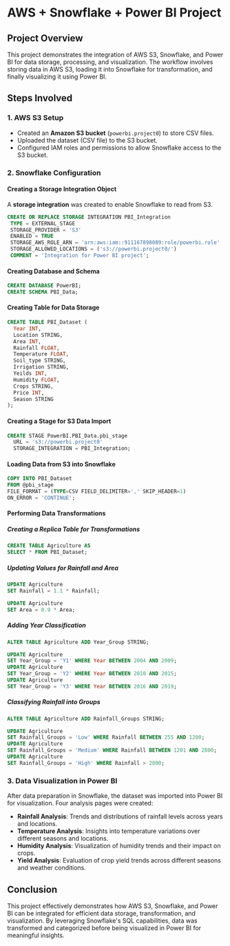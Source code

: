 # AWS + Snowflake + Power BI Project

## Project Overview
This project demonstrates the integration of AWS S3, Snowflake, and Power BI for data storage, processing, and visualization. The workflow involves storing data in AWS S3, loading it into Snowflake for transformation, and finally visualizing it using Power BI.

## Steps Involved

### **1. AWS S3 Setup**
- Created an **Amazon S3 bucket** (`powerbi.project0`) to store CSV files.
- Uploaded the dataset (CSV file) to the S3 bucket.
- Configured IAM roles and permissions to allow Snowflake access to the S3 bucket.

### **2. Snowflake Configuration**

#### **Creating a Storage Integration Object**
A **storage integration** was created to enable Snowflake to read from S3.

```sql
CREATE OR REPLACE STORAGE INTEGRATION PBI_Integration
 TYPE = EXTERNAL_STAGE
 STORAGE_PROVIDER = 'S3'
 ENABLED = TRUE
 STORAGE_AWS_ROLE_ARN = 'arn:aws:iam::911167898089:role/powerbi.role'
 STORAGE_ALLOWED_LOCATIONS = ('s3://powerbi.project0/')
 COMMENT = 'Integration for Power BI project';
```

#### **Creating Database and Schema**
```sql
CREATE DATABASE PowerBI;
CREATE SCHEMA PBI_Data;
```

#### **Creating Table for Data Storage**
```sql
CREATE TABLE PBI_Dataset (
  Year INT,
  Location STRING,
  Area INT,
  Rainfall FLOAT,
  Temperature FLOAT,
  Soil_type STRING,
  Irrigation STRING,
  Yeilds INT,
  Humidity FLOAT,
  Crops STRING,
  Price INT,
  Season STRING
);
```

#### **Creating a Stage for S3 Data Import**
```sql
CREATE STAGE PowerBI.PBI_Data.pbi_stage
  URL = 's3://powerbi.project0'
  STORAGE_INTEGRATION = PBI_Integration;
```

#### **Loading Data from S3 into Snowflake**
```sql
COPY INTO PBI_Dataset
FROM @pbi_stage
FILE_FORMAT = (TYPE=CSV FIELD_DELIMITER=',' SKIP_HEADER=1)
ON_ERROR = 'CONTINUE';
```

#### **Performing Data Transformations**
##### **Creating a Replica Table for Transformations**
```sql
CREATE TABLE Agriculture AS
SELECT * FROM PBI_Dataset;
```
##### **Updating Values for Rainfall and Area**
```sql
UPDATE Agriculture
SET Rainfall = 1.1 * Rainfall;

UPDATE Agriculture
SET Area = 0.9 * Area;
```
##### **Adding Year Classification**
```sql
ALTER TABLE Agriculture ADD Year_Group STRING;

UPDATE Agriculture
SET Year_Group = 'Y1' WHERE Year BETWEEN 2004 AND 2009;
UPDATE Agriculture
SET Year_Group = 'Y2' WHERE Year BETWEEN 2010 AND 2015;
UPDATE Agriculture
SET Year_Group = 'Y3' WHERE Year BETWEEN 2016 AND 2019;
```
##### **Classifying Rainfall into Groups**
```sql
ALTER TABLE Agriculture ADD Rainfall_Groups STRING;

UPDATE Agriculture
SET Rainfall_Groups = 'Low' WHERE Rainfall BETWEEN 255 AND 1200;
UPDATE Agriculture
SET Rainfall_Groups = 'Medium' WHERE Rainfall BETWEEN 1201 AND 2800;
UPDATE Agriculture
SET Rainfall_Groups = 'High' WHERE Rainfall > 2800;
```

### **3. Data Visualization in Power BI**
After data preparation in Snowflake, the dataset was imported into Power BI for visualization. Four analysis pages were created:

- **Rainfall Analysis**: Trends and distributions of rainfall levels across years and locations.
- **Temperature Analysis**: Insights into temperature variations over different seasons and locations.
- **Humidity Analysis**: Visualization of humidity trends and their impact on crops.
- **Yield Analysis**: Evaluation of crop yield trends across different seasons and weather conditions.

## **Conclusion**
This project effectively demonstrates how AWS S3, Snowflake, and Power BI can be integrated for efficient data storage, transformation, and visualization. By leveraging Snowflake's SQL capabilities, data was transformed and categorized before being visualized in Power BI for meaningful insights.

